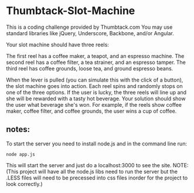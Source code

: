 # Thumbtack-Slot-Machine
This is a coding challenge provided by Thumbtack.com 
You may use standard libraries like jQuery, Underscore, Backbone, and/or Angular.

Your slot machine should have three reels:

The first reel has a coffee maker, a teapot, and an espresso machine.
The second reel has a coffee filter, a tea strainer, and an espresso tamper.
The third reel has coffee grounds, loose tea, and ground espresso beans.

When the lever is pulled (you can simulate this with the click of a button), the slot machine goes into action. Each reel spins and randomly stops on one of the three options. If the user is lucky, the three reels will line up and she will be rewarded with a tasty hot beverage. Your solution should show the user what beverage she's won. For example, if the reels show coffee maker, coffee filter, and coffee grounds, the user wins a cup of coffee.


notes:
--------
To start the server you need to install node.js and in the command line run:

	node app.js 

This will start the server and just do a localhost:3000 to see the site.
NOTE: (This project will have all the node.js libs need to run the server but the .LESS files
will need to be precessed into css files inorder for the project to look correctly.)

